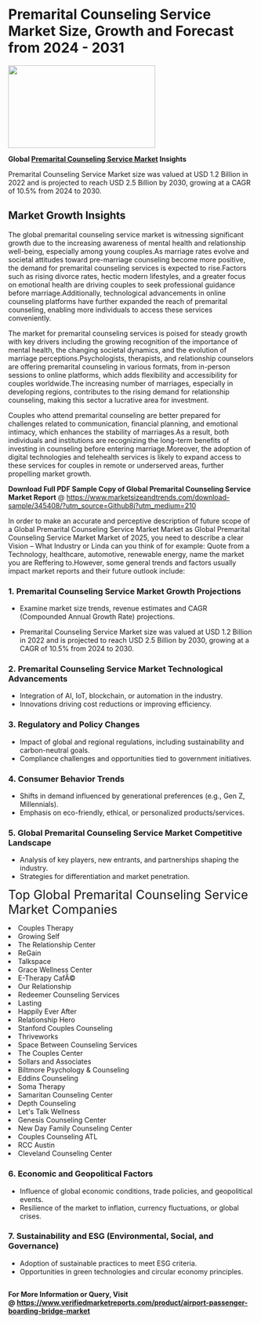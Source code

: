 <H1>Premarital Counseling Service Market Size, Growth and Forecast from 2024 - 2031</H1><img class="aligncenter size-medium wp-image-584254" src="https://thirdeyenews.in/wp-content/uploads/2024/09/Global-Market-Research-300x168.jpeg" alt="" width="300" height="168" /><p><strong>Global&nbsp;<a href="https://www.marketsizeandtrends.com/download-sample/345408/?utm_source=Github8j?utm_medium=210">Premarital Counseling Service Market</a> Insights</strong></p><p>Premarital Counseling Service Market size was valued at USD 1.2 Billion in 2022 and is projected to reach USD 2.5 Billion by 2030, growing at a CAGR of 10.5% from 2024 to 2030.</p><p><h2>Market Growth Insights</h2> <p>The global premarital counseling service market is witnessing significant growth due to the increasing awareness of mental health and relationship well-being, especially among young couples.As marriage rates evolve and societal attitudes toward pre-marriage counseling become more positive, the demand for premarital counseling services is expected to rise.Factors such as rising divorce rates, hectic modern lifestyles, and a greater focus on emotional health are driving couples to seek professional guidance before marriage.Additionally, technological advancements in online counseling platforms have further expanded the reach of premarital counseling, enabling more individuals to access these services conveniently.</p> <p>The market for premarital counseling services is poised for steady growth with key drivers including the growing recognition of the importance of mental health, the changing societal dynamics, and the evolution of marriage perceptions.Psychologists, therapists, and relationship counselors are offering premarital counseling in various formats, from in-person sessions to online platforms, which adds flexibility and accessibility for couples worldwide.The increasing number of marriages, especially in developing regions, contributes to the rising demand for relationship counseling, making this sector a lucrative area for investment.</p> <p>Couples who attend premarital counseling are better prepared for challenges related to communication, financial planning, and emotional intimacy, which enhances the stability of marriages.As a result, both individuals and institutions are recognizing the long-term benefits of investing in counseling before entering marriage.Moreover, the adoption of digital technologies and telehealth services is likely to expand access to these services for couples in remote or underserved areas, further propelling market growth.</p> <p><span class=""><strong>Download Full PDF Sample Copy of Global Premarital Counseling Service Market Report</strong> @ <a href="https://www.marketsizeandtrends.com/download-sample/345408/?utm_source=Github8j?utm_medium=210" target="_blank">https://www.marketsizeandtrends.com/download-sample/345408/?utm_source=Github8j?utm_medium=210</a></span></p><p>In order to make an accurate and perceptive description of future scope of a Global&nbsp;Premarital Counseling Service Market Market as Global&nbsp;Premarital Counseling Service Market Market of 2025, you need to describe a clear Vision &ndash; What Industry or Linda can you think of for example: Quote from a Technology, healthcare, automotive, renewable energy, name the market you are Reffering to.However, some general trends and factors usually impact market reports and their future outlook include:</p><h3>1.&nbsp;<strong>Premarital Counseling Service Market Growth Projections</strong></h3><ul><li>Examine market size trends, revenue estimates and CAGR (Compounded Annual Growth Rate) projections.</li><li><p>Premarital Counseling Service Market size was valued at USD 1.2 Billion in 2022 and is projected to reach USD 2.5 Billion by 2030, growing at a CAGR of 10.5% from 2024 to 2030.</p></li></ul><h3>2.&nbsp;<strong>Premarital Counseling Service Market Technological Advancements</strong></h3><ul><li>Integration of AI, IoT, blockchain, or automation in the industry.</li><li>Innovations driving cost reductions or improving efficiency.</li></ul><h3>3.&nbsp;<strong>Regulatory and Policy Changes</strong></h3><ul><li>Impact of global and regional regulations, including sustainability and carbon-neutral goals.</li><li>Compliance challenges and opportunities tied to government initiatives.</li></ul><h3>4.&nbsp;<strong>Consumer Behavior Trends</strong></h3><ul><li>Shifts in demand influenced by generational preferences (e.g., Gen Z, Millennials).</li><li>Emphasis on eco-friendly, ethical, or personalized products/services.</li></ul><h3>5.&nbsp;<strong>Global Premarital Counseling Service Market Competitive Landscape</strong></h3><ul><li>Analysis of key players, new entrants, and partnerships shaping the industry.</li><li>Strategies for differentiation and market penetration.</li></ul><p data-pm-slice="1 1 []"><span style="color: inherit; font-family: inherit; font-size: 25px;">Top Global Premarital Counseling Service Market Companies</span></p><div class="" data-test-id=""><p><li>Couples Therapy</li><li> Growing Self</li><li> The Relationship Center</li><li> ReGain</li><li> Talkspace</li><li> Grace Wellness Center</li><li> E-Therapy CafÃ©</li><li> Our Relationship</li><li> Redeemer Counseling Services</li><li> Lasting</li><li> Happily Ever After</li><li> Relationship Hero</li><li> Stanford Couples Counseling</li><li> Thriveworks</li><li> Space Between Counseling Services</li><li> The Couples Center</li><li> Sollars and Associates</li><li> Biltmore Psychology & Counseling</li><li> Eddins Counseling</li><li> Soma Therapy</li><li> Samaritan Counseling Center</li><li> Depth Counseling</li><li> Let's Talk Wellness</li><li> Genesis Counseling Center</li><li> New Day Family Counseling Center</li><li> Couples Counseling ATL</li><li> RCC Austin</li><li> Cleveland Counseling Center</li></p></div><h3>6.&nbsp;<strong>Economic and Geopolitical Factors</strong></h3><ul><li>Influence of global economic conditions, trade policies, and geopolitical events.</li><li>Resilience of the market to inflation, currency fluctuations, or global crises.</li></ul><h3>7.&nbsp;<strong>Sustainability and ESG (Environmental, Social, and Governance)</strong></h3><ul><li>Adoption of sustainable practices to meet ESG criteria.</li><li>Opportunities in green technologies and circular economy principles.</li></ul><h2><strong style="font-size: 14px;">For More Information or Query, Visit @&nbsp;</strong><a style="background-color: #ffffff; font-size: 14px;" href="https://www.marketsizeandtrends.com/report/premarital-counseling-service-market/" target="_blank">https://www.verifiedmarketreports.com/product/airport-passenger-boarding-bridge-market</a></h2>